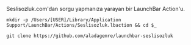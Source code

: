 Seslisozluk.com'dan sorgu yapmanıza yarayan bir LaunchBar Action'u.

    mkdir -p /Users/[USER]/Library/Application Support/LaunchBar/Actions/Seslisozluk.lbaction && cd $_

    git clone https://github.com/aladagemre/launchbar-seslisozluk

